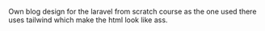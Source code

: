 Own blog design for the laravel from scratch course as the one used there uses tailwind which make the html look like ass.